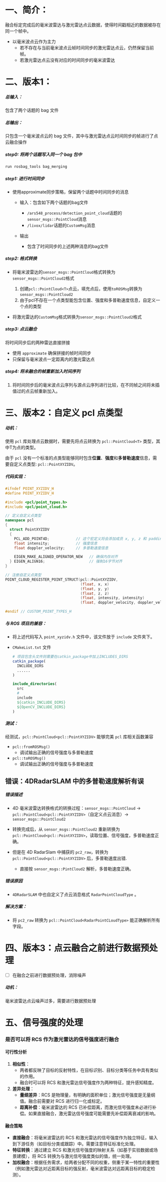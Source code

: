 # 一、简介：

融合标定完成后的毫米波雷达与激光雷达点云数据，使得时间戳相近的数据被存在同一个帧中。

- 以毫米波点云作为主力
  - 若不存在与当前毫米波点云帧时间同步的激光雷达点云，仍然保留当前帧。
  - 若激光雷达点云没有对应的时间同步的毫米波雷达

# 二、版本1：

##### 总输入：

包含了两个话题的 bag 文件

##### 总输出：

只包含一个毫米波点云的 bag 文件，其中与激光雷达点云时间同步的帧进行了点云融合操作

##### step0: 将两个话题写入同一个 bag 包中

```bash
run rosbag_tools bag_merging
```

##### step1: 进行时间同步

- 使用approximate同步策略，保留两个话题中时间同步的消息

  - 输入：包含如下两个话题的bag文件
    - `/ars548_process/detection_point_cloud`话题的`sensor_msgs::PointCloud`消息
    - `/livox/lidar`话题的`CustomMsg`消息

  - 输出
    - 包含了时间同步的上述两种消息的bag文件

##### step2: 格式转换

- 将毫米波雷达的`sensor_msgs::PointCloud`格式转换为`sensor_msgs::PointCloud2`格式
  1. 创建`pcl::PointCloud<T>`点云，填充点后，使用`toROSMsg`转换为`sensor_msgs::PointCloud2`
  2. 由于pcl不存在一个点类型能包含位置、强度和多普勒速度信息，自定义一个点的类型

- 将激光雷达的`CustomMsg`格式转换为`sensor_msgs::PointCloud2`格式 

##### step3: 点云融合

将时间同步后的两种雷达直接拼接

- 使用 `approximate` 确保拼接的帧时间同步
- 只保留与毫米波点一定距离内的激光雷达点

##### step4: 将未融合的帧重新加入时间序列

1. 将时间同步后的毫米波点云序列与源点云序列进行比较，在不同帧之间将未插值过的点云帧重新加入。

# 三、版本2：自定义 pcl 点类型

##### 动机：

使用 `pcl` 库处理点云数据时，需要先将点云转换为 `pcl::PointCloud<T>` 类型，其中T为点的类型。

由于 `pcl` 没有一个标准的点类型能够同时包含**位置**、**强度**和**多普勒速度**信息，需要自定义点类型: `pcl::PointXYZIDV`。

##### 代码实现：

```c++
#ifndef POINT_XYZIDV_H
#define POINT_XYZIDV_H

#include <pcl/point_types.h>
#include <pcl/point_cloud.h>

// 定义自定义点类型
namespace pcl
{
  struct PointXYZIDV
  {
    PCL_ADD_POINT4D;            // 这个宏定义将会添加成员 x, y, z 和 padding
    float intensity;            // 强度信息
    float doppler_velocity;     // 多普勒速度信息

    EIGEN_MAKE_ALIGNED_OPERATOR_NEW   // 确保内存对齐
  } EIGEN_ALIGN16;                    // 强制16字节对齐
}

// 注册自定义点类型
POINT_CLOUD_REGISTER_POINT_STRUCT(pcl::PointXYZIDV,
                                  (float, x, x)
                                  (float, y, y)
                                  (float, z, z)
                                  (float, intensity, intensity)
                                  (float, doppler_velocity, doppler_velocity))

#endif // CUSTOM_POINT_TYPES_H

```

##### 与 ROS 项目的兼容：

- 将上述代码写入 `point_xyzidv.h` 文件中，该文件放于 `include` 文件夹下。

- `CMakeList.txt` 文件

  ```cmake
  # 项目包含头文件则需要在catkin_package中加上INCLUDES_DIRS
  catkin_package(
    INCLUDE_DIRS
    ......
  )
  
  include_directories(
    src
    # 
    include
    ${catkin_INCLUDE_DIRS}
    ${OpenCV_INCLUDE_DIRS}
  )
  ```


##### 测试：

经测试，`pcl::PointCloud<pcl::PointXYZIDV>` 能够完美 `pcl` 库相关函数兼容

- `pcl::fromROSMsg()`
  - 调试输出正确的信号强度与多普勒速度
- `pcl::toROSMsg()`
  - 调试输出正确的信号强度与多普勒速度

## 错误：4DRadarSLAM 中的多普勒速度解析有误 

##### 错误描述

- 4D 毫米波雷达转换格式的转换过程：`sensor_msgs::PointCloud` -> `pcl::PointCloud<pcl::PointXYZIDV>`（自定义点云消息）-> `sensor_msgs::PointCloud2` 

- 转换完成后，从 `sensor_msgs::PointCloud2` 重新转换为 `pcl::PointCloud<pcl::PointXYZIDV>`，读取位置、信号强度，多普勒速度正确。

- 但是在 4D RadarSlam 中捕获的 `pc2_raw`，转换为 `pcl::PointCloud<pcl::PointXYZIDV>` 后，多普勒速度出错.
  - 直接按 `sensor_msgs::PintCloud2` 解析，多普勒速度正确。


##### 错误原因

- `4DRadarSLAM` 中也自定义了点云消息格式 `RadarPointCloudType` 。

##### 解决方案：

- 将 `pc2_raw` 转换为 `pcl::PointCloud<RadarPointCLoudType>` 能正确解析所有字段。

# 四、版本3：点云融合之前进行数据预处理

- [ ] 在融合之前进行数据预处理，消除噪声

##### 动机：

毫米波雷达点云噪声过多，需要进行数据预处理



# 五、信号强度的处理

### **是否可以将 RCS 作为激光雷达的信号强度进行融合**

#### **可行性分析**

1. **相似性**：
   - 两者都反映了目标的反射特性，在目标识别、目标分类等任务中具有类似的作用。
   - 融合时可以将 RCS 和激光雷达信号强度作为两种特征，提升感知精度。
2. **差异处理**：
   - **量纲差异**：RCS 是物理量，有明确的面积单位；激光信号强度是无量纲值。融合前需要对 RCS 进行归一化或标定。
   - **距离补偿**：毫米波雷达的 RCS 已补偿距离，而激光信号强度未必进行补偿。如果直接融合，激光雷达信号强度可能需要先补偿距离衰减的影响。

#### **融合策略**

- **直接融合**：将毫米波雷达的 RCS 和激光雷达的信号强度作为独立特征，输入到下游任务（如目标分类或跟踪）中。需要注意特征标准化处理。
- **特征转换**：通过建立 RCS 和激光信号强度的映射关系（如基于实验数据或场景建模），将 RCS 转换为与激光信号强度类似的值，统一处理。
- **加权融合**：根据任务需求，给两者分配不同的权重，侧重于某一特性的重要性（例如激光雷达对近距离目标的强反射，毫米波雷达对远距离目标的稳定检测）。

